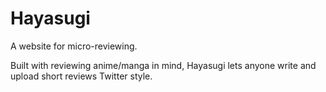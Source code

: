 # Hayasugi
A website for micro-reviewing.

Built with reviewing anime/manga in mind, Hayasugi lets anyone write and upload short reviews Twitter style.
